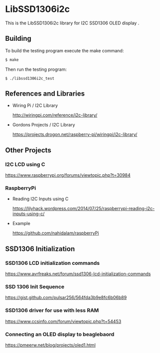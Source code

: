 ﻿# LibSSD1306i2c

This is the LibSSD1306i2c library for I2C SSD1306 OLED display .

## Building

To build the testing program execute the make command:

```sh
$ make
```

Then run the testing program:

```
$ ./libssd1306i2c_test
```


## References and Libraries

* Wiring Pi / I2C Library

  http://wiringpi.com/reference/i2c-library/

* Gordons Projects / I2C Library

  https://projects.drogon.net/raspberry-pi/wiringpi/i2c-library/


## Other Projects

### I2C LCD using C
https://www.raspberrypi.org/forums/viewtopic.php?t=30984

### RaspberryPi

* Reading I2C Inputs using C

    https://lilyhack.wordpress.com/2014/07/25/raspberrypi-reading-i2c-inputs-using-c/

* Example

    https://github.com/nahidalam/raspberryPi


## SSD1306 Initialization

### SSD1306 LCD initialization commands
https://www.avrfreaks.net/forum/ssd1306-lcd-initialization-commands

### SSD 1306 Init Sequence
https://gist.github.com/pulsar256/564fda3b9e8fc6b06b89

### SSD1306 driver for use with less RAM
https://www.ccsinfo.com/forum/viewtopic.php?t=54453

### Connecting an OLED display to beaglebaord
https://pmeerw.net/blog/projects/oled1.html
